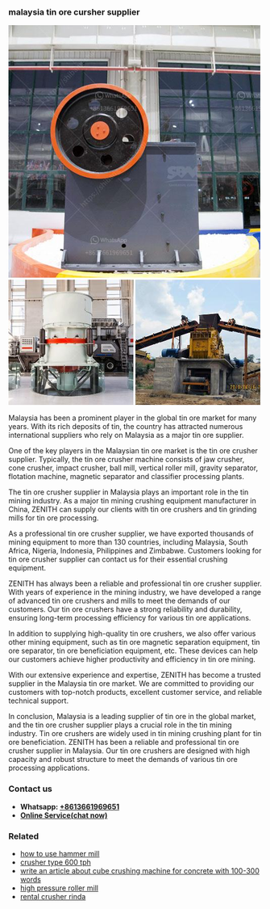<h3>malaysia tin ore cursher supplier</h3><img src='1702950176.jpg' alt=''><p>Malaysia has been a prominent player in the global tin ore market for many years. With its rich deposits of tin, the country has attracted numerous international suppliers who rely on Malaysia as a major tin ore supplier.</p><p>One of the key players in the Malaysian tin ore market is the tin ore crusher supplier. Typically, the tin ore crusher machine consists of jaw crusher, cone crusher, impact crusher, ball mill, vertical roller mill, gravity separator, flotation machine, magnetic separator and classifier processing plants.</p><p>The tin ore crusher supplier in Malaysia plays an important role in the tin mining industry. As a major tin mining crushing equipment manufacturer in China, ZENITH can supply our clients with tin ore crushers and tin grinding mills for tin ore processing.</p><p>As a professional tin ore crusher supplier, we have exported thousands of mining equipment to more than 130 countries, including Malaysia, South Africa, Nigeria, Indonesia, Philippines and Zimbabwe. Customers looking for tin ore crusher supplier can contact us for their essential crushing equipment.</p><p>ZENITH has always been a reliable and professional tin ore crusher supplier. With years of experience in the mining industry, we have developed a range of advanced tin ore crushers and mills to meet the demands of our customers. Our tin ore crushers have a strong reliability and durability, ensuring long-term processing efficiency for various tin ore applications.</p><p>In addition to supplying high-quality tin ore crushers, we also offer various other mining equipment, such as tin ore magnetic separation equipment, tin ore separator, tin ore beneficiation equipment, etc. These devices can help our customers achieve higher productivity and efficiency in tin ore mining.</p><p>With our extensive experience and expertise, ZENITH has become a trusted supplier in the Malaysia tin ore market. We are committed to providing our customers with top-notch products, excellent customer service, and reliable technical support.</p><p>In conclusion, Malaysia is a leading supplier of tin ore in the global market, and the tin ore crusher supplier plays a crucial role in the tin mining industry. Tin ore crushers are widely used in tin mining crushing plant for tin ore beneficiation. ZENITH has been a reliable and professional tin ore crusher supplier in Malaysia. Our tin ore crushers are designed with high capacity and robust structure to meet the demands of various tin ore processing applications.</p><h3>Contact us</h3><ul><li><strong>Whatsapp:&nbsp;<a href="https://wa.me/8613661969651">+8613661969651</a></strong></li><li><a href="https://swt.shibang-china.com/?git&amp;zhl&amp;malaysia tin ore cursher supplier"><strong>Online Service(chat now)</strong></a></li></ul><h3>Related</h3><ul><li><a href='how to use hammer mill.md'>how to use hammer mill</a></li><li><a href='crusher type 600 tph.md'>crusher type 600 tph</a></li><li><a href='write an article about cube crushing machine for concrete with 100300 words.md'>write an article about cube crushing machine for concrete with 100-300 words</a></li><li><a href='high pressure roller mill.md'>high pressure roller mill</a></li><li><a href='rental crusher rinda.md'>rental crusher rinda</a></li></ul>